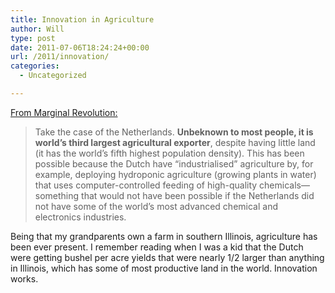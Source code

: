 ```yaml
---
title: Innovation in Agriculture
author: Will
type: post
date: 2011-07-06T18:24:24+00:00
url: /2011/innovation/
categories:
  - Uncategorized

---
```

[From Marginal Revolution:][1]

> Take the case of the Netherlands. **Unbeknown to most people, it is world’s third largest agricultural exporter**, despite having little land (it has the world’s fifth highest population density). This has been possible because the Dutch have “industrialised” agriculture by, for example, deploying hydroponic agriculture (growing plants in water) that uses computer-controlled feeding of high-quality chemicals—something that would not have been possible if the Netherlands did not have some of the world’s most advanced chemical and electronics industries.

Being that my grandparents own a farm in southern Illinois, agriculture has been ever present. I remember reading when I was a kid that the Dutch were getting bushel per acre yields that were nearly 1/2 larger than anything in Illinois, which has some of most productive land in the world. Innovation works.

 [1]: http://marginalrevolution.com/marginalrevolution/2011/07/netherlands-fact-of-the-day.html